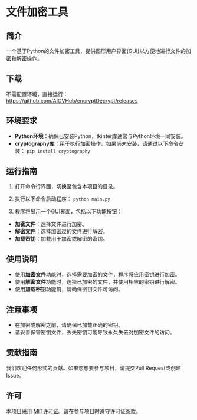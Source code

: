 # 文件加密工具

## 简介
一个基于Python的文件加密工具，提供图形用户界面(GUI)以方便地进行文件的加密和解密操作。

## 下载
不需配置环境，直接运行：https://github.com/AICVHub/encryptDecrypt/releases

## 环境要求
- **Python环境**：确保已安装Python，tkinter库通常与Python环境一同安装。
- **cryptography库**：用于执行加密操作。如果尚未安装，请通过以下命令安装：
`pip install cryptography`


## 运行指南
1. 打开命令行界面，切换至包含本项目的目录。
2. 执行以下命令启动程序：
`python main.py`

3. 程序将展示一个GUI界面，包括以下功能按钮：
- **加密文件**：选择文件进行加密。
- **解密文件**：选择加密过的文件进行解密。
- **加载密钥**：加载用于加密或解密的密钥。

## 使用说明
- 使用**加密文件**功能时，选择需要加密的文件，程序将应用密钥进行加密。
- 使用**解密文件**功能时，选择已加密的文件，并使用相应的密钥进行解密。
- 使用**加载密钥**功能前，请确保密钥文件可访问。

## 注意事项
- 在加密或解密之前，请确保已加载正确的密钥。
- 请妥善保管密钥文件，丢失密钥可能导致永久失去对加密文件的访问。

## 贡献指南
我们欢迎任何形式的贡献。如果您想要参与项目，请提交Pull Request或创建Issue。

## 许可
本项目采用 [MIT许可证](LICENSE)。请在参与项目时遵守许可证条款。

